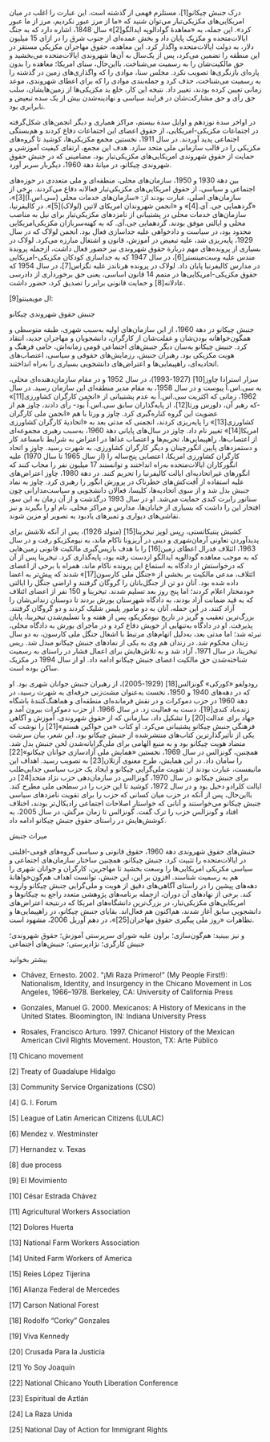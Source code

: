   درک جنبش چیکانو[1]، مستلزم فهمی از گذشته است. این عبارت را اغلب در میان امریکایی‌های مکزیکی‌تبار می‌توان شنید که «ما از مرز عبور نکردیم، مرز از ما عبور کرد». این جمله، به «معاهدۀ گوادالوپه ایدالگو[2]» سال 1848، اشاره دارد که به جنگ ایالات‌متحده و مکزیک پایان داد و بخش عمده‌ای از جنوب ‌شرق را در ازای 15 میلیون دلار، به دولت ایالات‌متحده واگذار کرد. این معاهده، حقوق مهاجران مکزیکی مستقر در این منطقه را تضمین می‌کرد، پس از یک‌سال به آن‌ها شهروندی ایالات‌متحده می‌بخشید و حق مالکیت‌شان را به رسمیت می‌شناخت. بااین‌حال، سنای امریکا؛ معاهده را بدون پاره‌ای بازنگری‌ها تصویب نکرد. مجلس سنا، موادی را که واگذاری‌های زمین در گذشته را به رسمیت می‌شناخت، حذف کرد و جمله‌بندی موادی را که برای اعطای شهروندی، موعد زمانی تعیین کرده بودند، تغییر داد. نتیجه این کار، خلع ید مکزیکی‌ها از زمین‌هایشان، سلب حق‌ رأی و حق مشارکت‌شان در فرایند سیاسی و نهادینه‌شدن بیش از یک سده تبعیض و نابرابری بود.

 در اواخر سدة نوزدهم و اوایل سدة بیستم، مراکز همیاری و دیگر انجمن‌های شکل‌گرفته در اجتماعات مکزیکی‌-امریکایی، از حقوق اعضای این اجتماعات دفاع کردند و هم‌بستگی اجتماعی پدید آوردند. در سال 1911، نخستین مجمع مکزیکی‌ها، کوشید تا گروه‌های مکزیکی را در قالب سازمانی ملی متحد سازد. هدف این مجمع، ارتقای کیفیت آموزشی و حمایت از حقوق شهروندی امریکایی‌های مکزیکی‌تبار بود، مضامینی که در جنبش حقوق شهروندی چیکانو، در میانۀ دهة 1960، دیگربار سربر آورد. 

بین دهة‌ 1930 و 1950، سازمان‌های محلی، منطقه‌ای و ملی متعددی در حوزه‌های اجتماعی و سیاسی، از حقوق امریکایی‌های مکزیکی‌تبار فعالانه دفاع می‌کردند. برخی از سازمان‌های اصلی، عبارت بودند از: «سازمان‌های خدمات محلی (سی.اس.اُ)[3]»، «گردهمایی جی. آی.[4]» و «انجمن شهروندان امریکای لاتین (لولاک)[5]». در کالیفرنیا، سازمان‌های خدمات محلی در پشتیبانی از نامزدهای مکزیکی‌تبار برای نیل به مناصب محلی و ایالتی موفق بودند. گردهمایی جی.آی. که به کهنه‌سربازان مکزیکی‌­امریکایی محدود بود، در سیاست و دادخواهی علیه جداسازی فعال بود. انجمن لولاک که در سال 1929، پایه‌ریزی شد، علیه تبعیض در آموزش، قانون و اشتغال مبارزه می‌کرد. لولاک در بسیاری از پرونده‌های مهم دربارة حقوق شهروندی نیز حضور فعال داشت، ازجمله پروندة مندس علیه وست‌مینستر[6]، در سال 1947 که به جداسازی کودکان مکزیکی-‌امریکایی در مدارس کالیفرنیا پایان داد. لولاک در پرونده هرناندز علیه تگزاس[7]، در سال 1954 که حقوق مکزیکی-امریکایی‌ها در متمم 14 قانون اساسی، یعنی حق برخورداری از دادرسی عادلانه[8] و حمایت قانونی برابر را تصدیق کرد، حضور داشت.

 ِال مویمینتو[9]:

 جنبش حقوق شهروندی چیکانو

جنبش چیکانو در دهة 1960، از این سازمان‌های اولیه به‌سبب شهری، طبقه متوسطی و همگون‌خواهانه بودن‌شان و غفلت‌شان از کارگران، دانشجویان و مهاجران جدید، انتقاد کرد. جنبش چیکانو به‌سان دیگر جنبش‌های اجتماعی قومی زمانه‌اش، حامی فرهنگ و هویت مکزیکی بود. رهبران جنبش، رزمایش‌های حقوقی و سیاسی، اعتصاب‌های اتحادیه‌ای، راهپیمایی‌ها و اعتراض‌های دانشجویی بسیاری را به‌راه انداختند.

 سزار استرادا چاوز[10] (1927-1993)، در سال 1952 و در مقام سازمان‌دهنده‌ا‌ی محلی، به سی.اس.اُ پیوست و در سال 1958، به مقام مدیر منطقه‌ای این سازمان رسید. در سال 1962، زمانی که اکثریت سی.اس.اُ به عدم پشتیبانی از «انجمن کارگران کشاورزی[11]» -که رهبر آن، دلورس ورتا[12]، از پایه‌گذاران سابق سی.اس.اُ بود- رأی دادند، چاوز هم از عضویت این گروه کناره‌گیری کرد. چاوز و ورتا با هم «انجمن ملی کارگران کشاورزی[13]» را پایه‌ریزی کردند، انجمنی که مدتی بعد به «اتحادیۀ کارگران کشاورزی امریکا[14]» تغییر نام داد. چاوز در سال‌های پایانی دهة 1960، به‌سبب رهبری مجموعه‌ای از اعتصاب‌ها، راهپیمایی‌ها، تحریم‌ها و اعتصاب غذاها در اعتراض به شرایط نامساعد کار و دستمزدهای پایین انگورچینان و دیگر کارگران کشاورزی، به شهرت رسید. چاوز و اتحاد کارگران کشاورزی امریکا، اعتصابی پنج‌ساله را (از سال 1965 تا سال 1970) علیه انگورکاران ایالات‌متحده به‌راه انداختند و توانستند 17 میلیون نفر را مجاب کنند که انگورهای غیراتحادیه‌ای ایالت کالیفرنیا را تحریم کنند. در دهة 1980، چاوز اعتراض‌های علیه استفاده از آفت‌کش‌های خطرناک در پرورش انگور را رهبری کرد. چاوز به نماد جنبش بدل شد و از سوی اتحادیه‌ها، کلیسا، فعالان دانشجویی و سیاست‌مدارانی چون سناتور رابرت کندی حمایت می‌شد. او در سال 1993 درگذشت و از آن زمان به این‌ سو، افتخار این را داشت که بسیاری از خیابان‌ها، مدارس و مراکز محلی، نام او را بگیرند و نیز نقاشی‌های دیواری و تمبرهای یادبود به تصویر او مزین شوند.

کشیش پنتیکاتستی، رِیِس لوپز تیخرینا[15] (متولد 1926)، پس از آنکه تلاشش برای پدیدآوردن تعاونی آرمان‌شهری و دینی در آریزونا ناکام ماند، به نیومکزیکو رفت و در سال 1963، ائتلاف فدرال اعطای زمین[16] را با هدف بازپس‌گیری مالکیت قانونی زمین‌هایی که به موجب معاهده‌ گودالوپه ایدالگو ازدست رفته بود، پایه‌گذاری کرد. تیخرینا پس از آن که درخواستش از دادگاه به استماع این پرونده ناکام ماند، همراه با برخی از اعضای ائتلاف، مدعی مالکیت بر بخشی از «جنگل‌ ملی کارسون[17]» شدند که پیش‌تر به اعضا داده شده بود. آنان دو تن از جنگل‌بانان را گروگان گرفتند و اراضی جنگل را ایالتی خودمختار اعلام کردند؛ اما پنج روز بعد تسلیم شدند. تیخرینا و 150 نفر از اعضای ائتلاف که به قید ضمانت آزاد بودند، به دادگاه شهرستان یورش بردند تا دوستان زندانی‌شان را آزاد کنند. در این حمله، آنان به دو مأمور پلیس شلیک کردند و دو گروگان گرفتند. بزرگ‌ترین تعقیب و گریز در تاریخ نیومکزیکو، پس از هفته و با تسلیم‌شدن تیخرینا، پایان پذیرفت. او در دادگاه به‌تنهایی از خویش دفاع کرد و در ماجرای یورش به دادگاه محلی، تبرئه شد؛ اما مدتی بعد، به‌دلیل اتهام‌های مرتبط با اشغال جنگل ملی کارسون، به دو سال زندان محکوم شد. در زندان هم وی به یکی از نمادهای جنبش چیکانو مبدل شد. ریس تیخرینا، در سال 1971، آزاد شد و به تلاش‌هایش برای اعمال فشار در راستای به رسمیت شناخته‌شدن حق مالکیت اعضای جنبش چیکانو ادامه داد. او از سال 1994 در مکزیک ساکن بوده است.

رودولفو «کورکی» گونزالس[18] (1929-2005)، از رهبران جنبش‌ جوانان شهری بود. او که در دهه‌های 1940 و 1950، نخست به‌عنوان مشت‌زنی حرفه‌ای به شهرت رسید، در دهة 1960 در حزب دموکرات و در نقش فرمانده‌ای منطقه‌ای و هماهنگ‌کنندۀ باشگاه زنده‌باد کندی[19]، دست به فعالیت زد. در سال 1966، از حزب دموکرات بیرون آمد و جهاد برای عدالت[20] را تشکیل داد، سازمانی که از حقوق شهروندی، آموزش و آگاهی فرهنگی جنبش چیکانو پشتیبانی می‌کرد. او کتاب «من خواکین هستم»[21] را نوشت که یکی از تأثیرگذارترین کتاب‌های منتشرشده از جنبش چیکانو بود. این شعر، بیان سرشت متضاد هویت چیکانو بود و به منبع الهامی برای ملی‌گرایانه‌شدن لحن جنبش بدل شد. همچنین، گونزالس در سال 1969، نخستین «همایش ملی آزادسازی جوانان چیکانو»[22] را سامان داد. در این همایش، طرح معنوی آزتلان[23] به تصویب رسید. اهداف این مانیفست، عبارت بودند از: تقویت ملی‌گرایی چیکانو و ایجاد یک حزب سیاسی جدایی‌طلب برای جنبش چیکانو. در سال 1970، گونزالس در سازمان‌دهی حزب نژاد متحد[24] در ایالت کلرادو دخیل بود و در سال 1972، کوشید تا این حزب را در سطحی ملی مطرح کند. بااین‌حال، پس از آنکه در حزب میان کسانی که حزب را برای تقویت نامزدهای سیاسی جنبش چیکانو می‌خواستند و آنانی که خواستار اصلاحات اجتماعی رادیکال‌تر بودند، اختلاف افتاد و گونزالس حزب را ترک گفت. گونزالس تا زمان مرگش، در سال 2005، به کوشش‌هایش در راستای حقوق جنبش چیکانو ادامه داد.

میراث جنبش

 جنبش‌های حقوق شهروندی دهة 1960، حقوق قانونی و سیاسی گروه‌های قومی-اقلیتی در ایالات‌متحده را تثبیت کرد. جنبش چیکانو، همچنین ساختار سازمان‌های اجتماعی و سیاسی مکزیکی امریکایی‌ها را وسعت بخشید تا مهاجرین، کارگران و جوانان شهری را هم به رسمیت شناسند. افزون بر این، این جنبش، توانست اهداف هم‌گون‌خواهانۀ دهه‌های پیشین را در راستای آگاهی‌های دقیق از هویت و ملی‌گرایی جنبش چیکانو وارونه کند. برخی از نهادهای آن دوران، ازجمله برنامه‌های پژوهشی متعدد راجع به چیکانوها و امریکایی‌های مکزیکی‌تبار، در بزرگ‌ترین دانشگاه‌های امریکا که درنتیجة اعتراض‌های دانشجویی سابق آغاز شدند، هم‌اکنون هم فعال‌اند. بقایای جنبش چیکانو، در راهپیمایی‌ها و تظاهرات «روز ملی پیگیری حقوق مهاجران[25]»، در دهم آوریل 2006، مشهود است.

و نیز ببینید: هم‌گون‌سازی؛ براون علیه شورای سرپرستی آموزش؛ حقوق شهروندی؛ جنبش کارگری؛ نژادپرستی؛ جنبش‌های اجتماعی

بیشتر بخوانید

- Chávez, Ernesto. 2002. “¡Mi Raza Primero!” (My People First!): Nationalism, Identity, and Insurgency in the Chicano Movement in Los Angeles, 1966–1978. Berkeley, CA: University of California Press

- Gonzales, Manuel G. 2000. Mexicanos: A History of Mexicans in the United States. Bloomington, IN: Indiana University Press

- Rosales, Francisco Arturo. 1997. Chicano! History of the Mexican American Civil Rights Movement. Houston, TX: Arte Público

 [1] Chicano movement

[2] Treaty of Guadalupe Hidalgo

[3] Community Service Organizations (CSO)

[4] G. I. Forum

[5] League of Latin American Citizens (LULAC)

[6] Mendez v. Westminster

[7] Hernandez v. Texas

[8] due process

[9] El Movimiento

[10] César Estrada Chávez

 [11] Agricultural Workers Association

 [12] Dolores Huerta

[13] National Farm Workers Association

[14] United Farm Workers of America

[15] Reies López Tijerina

[16] Alianza Federal de Mercedes

[17] Carson National Forest

 [18] Rodolfo “Corky” Gonzales

 [19] Viva Kennedy

 [20] Crusada Para la Justicia

 [21] Yo Soy Joaquín

 [22] National Chicano Youth Liberation Conference

 [23] Espiritual de Aztlán

 [24] La Raza Unida

 [25] National Day of Action for Immigrant Rights

 

 

 

 
